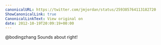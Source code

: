 ```yaml
---
canonicalURL: https://twitter.com/jmjordan/status/259385764113182720
ShowCanonicalLink: true
CanonicalLinkText: View original on
date: 2012-10-19T20:09:19+00:00
---
```

@bodingzhang Sounds about right!